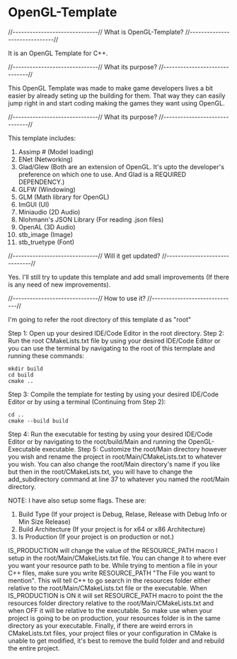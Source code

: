 # OpenGL-Template

//------------------------------// What is OpenGL-Template? //------------------------------//

It is an OpenGL Template for C++.



//------------------------------// What its purpose? //------------------------------//

This OpenGL Template was made to make game developers lives a bit easier by already seting up the building for them. That way they can easily jump right in and start coding making the games they want using OpenGL.



//------------------------------// What its purpose? //------------------------------//

This template includes:
1) Assimp # (Model loading)
2) ENet (Networking)
3) Glad/Glew (Both are an extension of OpenGL. It's upto the developer's preference on which one to use. And Glad is a REQUIRED DEPENDENCY.)
4) GLFW (Windowing)
5) GLM (Math library for OpenGL)
6) ImGUI (UI)
7) Miniaudio (2D Audio)
8) Nlohmann's JSON Library (For reading .json files)
9) OpenAL (3D Audio)
10) stb_image (Image)
11) stb_truetype (Font)



//------------------------------// Will it get updated? //------------------------------//

Yes. I'll still try to update this template and add small improvements (If there is any need of new improvements).



//------------------------------// How to use it? //------------------------------//

I'm going to refer the root directory of this template d as "root"

Step 1: Open up your desired IDE/Code Editor in the root directory.
Step 2: Run the root CMakeLists.txt file by using your desired IDE/Code Editor or you can use the terminal by navigating to the root of this termplate and running these commands:
```
mkdir build
cd build
cmake ..
```
Step 3: Compile the template for testing by using your desired IDE/Code Editor or by using a terminal (Continuing from Step 2):
```
cd ..
cmake --build build
```
Step 4: Run the executable for testing by using your desired IDE/Code Editor or by navigating to the root/build/Main and running the OpenGL-Executable executable.
Step 5: Customize the root/Main directory however you wish and rename the project in root/Main/CMakeLists.txt to whatever you wish. You can also change the root/Main directory's name if you like but then in the root/CMakeLists.txt, you will have to change the add_subdirectory command at line 37 to whatever you named the root/Main directory.

NOTE:
I have also setup some flags. These are:
1) Build Type (If your project is Debug, Relase, Release with Debug Info or Min Size Release)
2) Build Architecture (If your project is for x64 or x86 Architecture)
3) Is Production (If your project is on production or not.)

IS_PRODUCTION will change the value of the RESOURCE_PATH macro I setup in the root/Main/CMakeLists.txt file. You can change it to where ever you want your resource path to be. While trying to mention a file in your C++ files, make sure you write RESOURCE_PATH "The File you want to mention". This will tell C++ to go search in the resources folder either relative to the root/Main/CMakeLists.txt file or the executable. When IS_PRODUCTION is ON it will set RESOURCE_PATH macro to point the the resources folder directory relative to the root/Main/CMakeLists.txt and when OFF it will be relative to the executable. So make use when your project is going to be on production, your resources folder is in the same directory as your executable. Finally, if there are weird errors in CMakeLists.txt files, your project files or your configuration in CMake is unable to get modified, it's best to remove the build folder and and rebuild the entire project.
